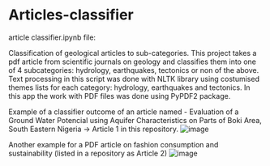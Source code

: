 # Articles-classifier

article classifier.ipynb  file:

Classification of geological articles to sub-categories.
This project takes a pdf article from scientific journals on geology and classifies them into one of 4 subcategories: hydrology, earthquakes, tectonics or non of the above. Text processing in this script was done with NLTK library using costumised themes lists for each category: hydrology, earthquakes and tectonics. In this app the work with PDF files was done using PyPDF2 package. 

Example of a classifier outcome of an article named - Evaluation of a Ground Water Potencial using Aquifer Characteristics on Parts of Boki Area, South Eastern Nigeria -> Article 1 in this repository.
![image](https://user-images.githubusercontent.com/101993270/159779191-9ca31e34-a73e-4376-8522-b0a139e1aa60.png)

Another example for a PDF article on fashion consumption and sustainability (listed in a repository as Article 2)
![image](https://user-images.githubusercontent.com/101993270/159779463-76d40ce8-62b5-4aaa-8771-93bac78d5e0b.png)
